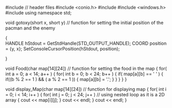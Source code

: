 #include <iostream>                // header files
#include <conio.h>
#include <map>
#include <windows.h>
#include <ctime>
using namespace std;

void gotoxy(short x, short y)        // function for setting the initial position of the pacman and the enemy

{	
  HANDLE hStdout = GetStdHandle(STD_OUTPUT_HANDLE);
	COORD position = {y, x};
	SetConsoleCursorPosition(hStdout, position);
	
}

void Food(char map[14][24])             // function for setting the food in the map
{
	for( int a = 0; a < 14; a++ )
	{
		for( int b = 0; b < 24; b++ )
		{
			if( map[a][b] == ' ' )
			{
				if((b % 2 == 1 ) && ( a % 2 == 1 ))
				{
				      map[a][b] = '.';
				}
			}
		}
	}
}

void display_Map(char map[14][24])       // function for displaying map
{
    for( int i = 0; i < 14; i++ )
    {
        for( int j = 0; j < 24; j++ )       // using nested loop as it is a 2D array
        {
            cout << map[i][j];
        }
        cout << endl;
    }
    cout << endl;
}
